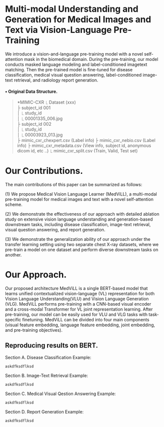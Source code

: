 # Multi-modal Understanding and Generation for Medical Images and Text via Vision-Language Pre-Training
We introduce a vision-and-language pre-training model with a novel self-attention mask in the biomedical domain. During the pre-training, our model conducts masked language modeling and label-conditioned imagetext matching. Then the pre-trained model is fine-tuned for disease classification, medical visual question answering, label-conditioned image-text retrieval, and radiology report generation.


#### • Original Data Structure.
> *MIMIC-CXR <jpg version>
        ⎿ Dataset (xxx)                
            ├ subject_id 001         
            │   ⎿ study_id                             
            │       ⎿ 00001335_006.jpg          
            ├ subject_id 002       
            │   ⎿ study_id                   
            │       ⎿ 00003923_013.jpg                      
            ├ mimic_cxr_chexpert.csv (Label info)
            ├ mimic_cxr_nebio.csv (Label info)
            ├ mimic_cxr_metadata.csv (View info, subject id, anonymous dicom id, etc ..)
            ⎿ mimic_cxr_split.csv (Train, Valid, Test set)

# Our Contributions.
The main contributions of this paper can be summarized as follows:

(1) We propose Medical Vision Language Learner (MedViLL), a multi-modal pre-training model for medical images and text with a novel self-attention scheme.

(2) We demonstrate the effectiveness of our approach with detailed ablation study on extensive vision language understanding and generation-based downstream tasks, including disease classification, image-text retrieval, visual question answering, and report generation.

(3) We demonstrate the generalization ability of our approach under the transfer learning setting using two separate chest X-ray datasets, where we pre-train a model on one dataset and perform diverse downstream tasks on another.


# Our Approach.
Our proposed architecture MedViLL is a single BERT-based model that learns unified contextualized vision-language (VL) representation for both Vision Language Understanding(VLU) and Vision Language Generation (VLG). MedViLL performs pre-training with a CNN-based visual encoder and a cross-modal Transformer for VL joint representation learning. After pre-training, our model can be easily used for VLU and VLG tasks with task-specific finetuning. MedViLL can be divided into four main components (visual feature embedding, language feature embedding, joint embedding, and pre-training objectives).


## Reproducing results on BERT.
Section A. Disease Classification
Example:
```
askdfksdflksd
```


Section B. Image-Text Retrieval
Example:
```
askdfksdflksd
```


Section C. Medical Visual Qestion Answering
Example:
```
askdfksdflksd
```


Section D. Report Generation
Example:
```
askdfksdflksd
```
